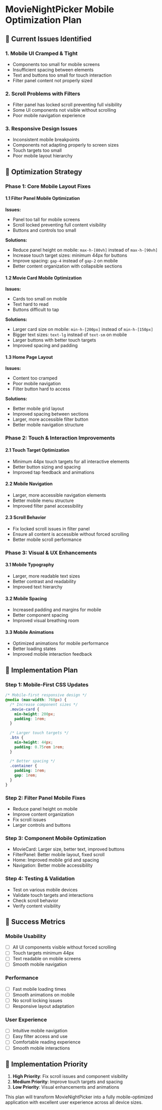 # MovieNightPicker Mobile Optimization Plan

## 🚨 Current Issues Identified

### 1. **Mobile UI Cramped & Tight**
- Components too small for mobile screens
- Insufficient spacing between elements
- Text and buttons too small for touch interaction
- Filter panel content not properly sized

### 2. **Scroll Problems with Filters**
- Filter panel has locked scroll preventing full visibility
- Some UI components not visible without scrolling
- Poor mobile navigation experience

### 3. **Responsive Design Issues**
- Inconsistent mobile breakpoints
- Components not adapting properly to screen sizes
- Touch targets too small
- Poor mobile layout hierarchy

## 🎯 Optimization Strategy

### Phase 1: Core Mobile Layout Fixes

#### 1.1 Filter Panel Mobile Optimization
**Issues:**
- Panel too tall for mobile screens
- Scroll locked preventing full content visibility
- Buttons and controls too small

**Solutions:**
- Reduce panel height on mobile: `max-h-[80vh]` instead of `max-h-[90vh]`
- Increase touch target sizes: minimum 44px for buttons
- Improve spacing: `gap-4` instead of `gap-2` on mobile
- Better content organization with collapsible sections

#### 1.2 Movie Card Mobile Optimization
**Issues:**
- Cards too small on mobile
- Text hard to read
- Buttons difficult to tap

**Solutions:**
- Larger card size on mobile: `min-h-[200px]` instead of `min-h-[150px]`
- Bigger text sizes: `text-lg` instead of `text-sm` on mobile
- Larger buttons with better touch targets
- Improved spacing and padding

#### 1.3 Home Page Layout
**Issues:**
- Content too cramped
- Poor mobile navigation
- Filter button hard to access

**Solutions:**
- Better mobile grid layout
- Improved spacing between sections
- Larger, more accessible filter button
- Better mobile navigation structure

### Phase 2: Touch & Interaction Improvements

#### 2.1 Touch Target Optimization
- Minimum 44px touch targets for all interactive elements
- Better button sizing and spacing
- Improved tap feedback and animations

#### 2.2 Mobile Navigation
- Larger, more accessible navigation elements
- Better mobile menu structure
- Improved filter panel accessibility

#### 2.3 Scroll Behavior
- Fix locked scroll issues in filter panel
- Ensure all content is accessible without forced scrolling
- Better mobile scroll performance

### Phase 3: Visual & UX Enhancements

#### 3.1 Mobile Typography
- Larger, more readable text sizes
- Better contrast and readability
- Improved text hierarchy

#### 3.2 Mobile Spacing
- Increased padding and margins for mobile
- Better component spacing
- Improved visual breathing room

#### 3.3 Mobile Animations
- Optimized animations for mobile performance
- Better loading states
- Improved mobile interaction feedback

## 📱 Implementation Plan

### Step 1: Mobile-First CSS Updates
```css
/* Mobile-first responsive design */
@media (max-width: 768px) {
  /* Increase component sizes */
  .movie-card {
    min-height: 200px;
    padding: 1rem;
  }
  
  /* Larger touch targets */
  .btn {
    min-height: 44px;
    padding: 0.75rem 1rem;
  }
  
  /* Better spacing */
  .container {
    padding: 1rem;
    gap: 1rem;
  }
}
```

### Step 2: Filter Panel Mobile Fixes
- Reduce panel height on mobile
- Improve content organization
- Fix scroll issues
- Larger controls and buttons

### Step 3: Component Mobile Optimization
- MovieCard: Larger size, better text, improved buttons
- FilterPanel: Better mobile layout, fixed scroll
- Home: Improved mobile grid and spacing
- Navigation: Better mobile accessibility

### Step 4: Testing & Validation
- Test on various mobile devices
- Validate touch targets and interactions
- Check scroll behavior
- Verify content visibility

## 🎯 Success Metrics

### Mobile Usability
- [ ] All UI components visible without forced scrolling
- [ ] Touch targets minimum 44px
- [ ] Text readable on mobile screens
- [ ] Smooth mobile navigation

### Performance
- [ ] Fast mobile loading times
- [ ] Smooth animations on mobile
- [ ] No scroll locking issues
- [ ] Responsive layout adaptation

### User Experience
- [ ] Intuitive mobile navigation
- [ ] Easy filter access and use
- [ ] Comfortable reading experience
- [ ] Smooth mobile interactions

## 🚀 Implementation Priority

1. **High Priority**: Fix scroll issues and component visibility
2. **Medium Priority**: Improve touch targets and spacing
3. **Low Priority**: Visual enhancements and animations

This plan will transform MovieNightPicker into a fully mobile-optimized application with excellent user experience across all device sizes.
